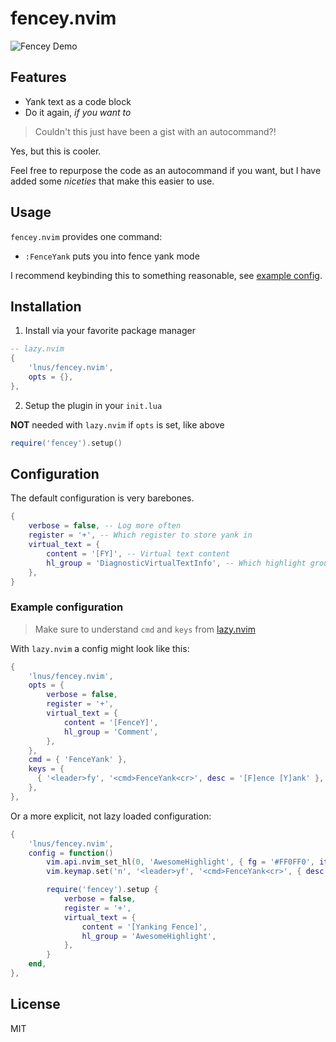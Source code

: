 # fencey.nvim

![Fencey Demo](https://github.com/user-attachments/assets/57900642-e61f-4ffd-a6d3-0507547942d5)

## Features

- Yank text as a code block
- Do it again, _if you want to_

> Couldn't this just have been a gist with an autocommand?!

Yes, but this is cooler.

Feel free to repurpose the code as an autocommand if you want,
but I have added some _niceties_ that make this easier to use.

## Usage

`fencey.nvim` provides one command:

- `:FenceYank` puts you into fence yank mode

I recommend keybinding this to something reasonable, see [example config](#example-configuration).

## Installation

1. Install via your favorite package manager

```lua
-- lazy.nvim
{
    'lnus/fencey.nvim',
    opts = {},
},
```

2. Setup the plugin in your `init.lua`

**NOT** needed with `lazy.nvim` if `opts` is set, like above

```lua
require('fencey').setup()
```

## Configuration

The default configuration is very barebones.

```lua
{
    verbose = false, -- Log more often
    register = '+', -- Which register to store yank in
    virtual_text = {
        content = '[FY]', -- Virtual text content
        hl_group = 'DiagnosticVirtualTextInfo', -- Which highlight group to use
    },
}
```

### Example configuration

> Make sure to understand `cmd` and `keys` from [lazy.nvim](https://lazy.folke.io/spec/examples)

With `lazy.nvim` a config might look like this:

```lua
{
    'lnus/fencey.nvim',
    opts = {
        verbose = false,
        register = '+',
        virtual_text = {
            content = '[FenceY]',
            hl_group = 'Comment',
        },
    },
    cmd = { 'FenceYank' },
    keys = {
      { '<leader>fy', '<cmd>FenceYank<cr>', desc = '[F]ence [Y]ank' },
    },
},
```

Or a more explicit, not lazy loaded configuration:

```lua
{
    'lnus/fencey.nvim',
    config = function()
        vim.api.nvim_set_hl(0, 'AwesomeHighlight', { fg = '#FF0FF0', italic = true })
        vim.keymap.set('n', '<leader>yf', '<cmd>FenceYank<cr>', { desc = '[Y]ank [F]ence' })

        require('fencey').setup {
            verbose = false,
            register = '+',
            virtual_text = {
                content = '[Yanking Fence]',
                hl_group = 'AwesomeHighlight',
            },
        }
    end,
},
```

## License

MIT
